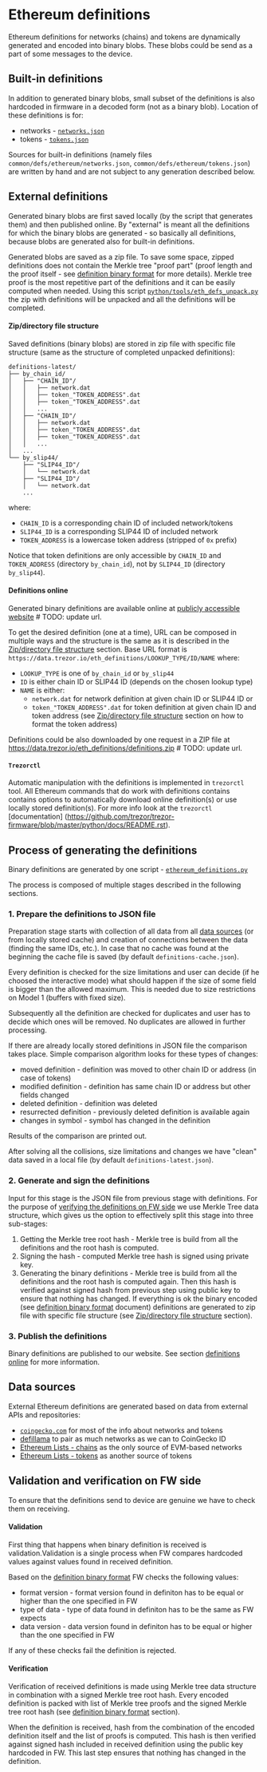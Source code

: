 # Ethereum definitions

Ethereum definitions for networks (chains) and tokens are dynamically generated and
encoded into binary blobs. These blobs could be send as a part of some messages
to the device.

## Built-in definitions

In addition to generated binary blobs, small subset of the definitions is also hardcoded
in firmware in a decoded form (not as a binary blob).
Location of these definitions is for:
* networks - [`networks.json`](https://github.com/trezor/trezor-firmware/blob/master/common/defs/ethereum/networks.json)
* tokens - [`tokens.json`](https://github.com/trezor/trezor-firmware/blob/master/common/defs/ethereum/tokens.json)

Sources for built-in definitions (namely files `common/defs/ethereum/networks.json`,
`common/defs/ethereum/tokens.json`) are written by hand and are not subject
to any generation described below.

## External definitions

Generated binary blobs are first saved locally (by the script that generates them)
and then published online. By "external" is meant all the definitions for which the binary
blobs are generated - so basically all definitions, because blobs are generated
also for built-in definitions.

Generated blobs are saved as a zip file. To save some space, zipped definitions
does not contain the Merkle tree "proof part" (proof length and the proof itself -
see [definition binary format](communication/ethereum-definitions-binary-format.md)
for more details). Merkle tree proof is the most repetitive part of the definitions
and it can be easily computed when needed. Using this script
[`python/tools/eth_defs_unpack.py`](https://github.com/trezor/trezor-firmware/blob/master/python/tools/eth_defs_unpack.py)
the zip with definitions will be unpacked and all the definitions will be completed.

#### Zip/directory file structure
Saved definitions (binary blobs) are stored in zip file with specific file
structure (same as the structure of completed unpacked definitions):
````
definitions-latest/
├── by_chain_id/
│   ├── "CHAIN_ID"/
│   │   ├── network.dat
│   │   ├── token_"TOKEN_ADDRESS".dat
│   │   ├── token_"TOKEN_ADDRESS".dat
│   │   ...
│   ├── "CHAIN_ID"/
│   │   ├── network.dat
│   │   ├── token_"TOKEN_ADDRESS".dat
│   │   ├── token_"TOKEN_ADDRESS".dat
│   │   ...
│   ...
└── by_slip44/
    ├── "SLIP44_ID"/
    │   └── network.dat
    ├── "SLIP44_ID"/
    │   └── network.dat
    ...
````
where:
* `CHAIN_ID` is a corresponding chain ID of included network/tokens
* `SLIP44_ID` is a corresponding SLIP44 ID of included network
* `TOKEN_ADDRESS` is a lowercase token address (stripped of `0x` prefix)

Notice that token definitions are only accessible by `CHAIN_ID` and `TOKEN_ADDRESS`
(directory `by_chain_id`), not by `SLIP44_ID` (directory `by_slip44`).

#### Definitions online

Generated binary definitions are available online at [publicly accessible website](https://data.trezor.io/eth_definitions) # TODO: update url.

To get the desired definition (one at a time), URL can be composed in multiple ways
and the structure is the same as it is described in the [Zip/directory file structure](#zipdirectory-file-structure)
section. Base URL format is `https://data.trezor.io/eth_definitions/LOOKUP_TYPE/ID/NAME`
where:
* `LOOKUP_TYPE` is one of `by_chain_id` or `by_slip44`
* `ID` is either chain ID or SLIP44 ID (depends on the chosen lookup type)
* `NAME` is either:
  *  `network.dat` for network definition at given chain ID or SLIP44 ID or
  *  `token_"TOKEN_ADDRESS".dat` for token definition at given chain ID and token address
(see [Zip/directory file structure](#zipdirectory-file-structure) section on how to format the token address)

Definitions could be also downloaded by one request in a ZIP file at https://data.trezor.io/eth_definitions/definitions.zip # TODO: update url.

#### `Trezorctl`

Automatic manipulation with the definitions is implemented in `trezorctl` tool.
All Ethereum commands that do work with definitions contains contains options
to automatically download online definition(s) or use locally stored definition(s).
For more info look at the `trezorctl` [documentation]
(https://github.com/trezor/trezor-firmware/blob/master/python/docs/README.rst).

## Process of generating the definitions

Binary definitions are generated by one script -
[`ethereum_definitions.py`](https://github.com/trezor/trezor-firmware/blob/master/common/tools/ethereum_definitions.py)

The process is composed of multiple stages described in the following sections.

### 1. Prepare the definitions to JSON file

Preparation stage starts with collection of all data from all [data sources](#data-sources)
(or from locally stored cache) and creation of connections between the data (finding
the same IDs, etc.). In case that no cache was found at the beginning the cache file
is saved (by default `definitions-cache.json`).

Every definition is checked for the size limitations and user can decide (if he choosed
the interactive mode) what should happen if the size of some field is bigger than
the allowed maximum. This is needed due to size restrictions on Model 1 (buffers with fixed
size).

Subsequently all the definition are checked for duplicates and user has to decide
which ones will be removed. No duplicates are allowed in further processing.

If there are already locally stored definitions in JSON file the comparison takes place. Simple
comparison algorithm looks for these types of changes:
* moved definition - definition was moved to other chain ID or address (in case of tokens)
* modified definition - definition has same chain ID or address but other fields changed
* deleted definition - definition was deleted
* resurrected definition - previously deleted definition is available again
* changes in symbol - symbol has changed in the definition

Results of the comparison are printed out.

After solving all the collisions, size limitations and changes we have "clean" data
saved in a local file (by default `definitions-latest.json`).

### 2. Generate and sign the definitions

Input for this stage is the JSON file from previous stage with definitions.
For the purpose of [verifying the definitions on FW side](#verification-and-validation-on-fw-side)
we use Merkle Tree data structure, which gives us the option to effectively split
this stage into three sub-stages:
1. Getting the Merkle tree root hash - Merkle tree is build from all the definitions
and the root hash is computed.
2. Signing the hash - computed Merkle tree hash is signed using private key.
3. Generating the binary definitions - Merkle tree is build from all the definitions
and the root hash is computed again. Then this hash is verified against signed hash
from previous step using public key to ensure that nothing has changed. If everything
is ok the binary encoded (see
[definition binary format](communication/ethereum-definitions-binary-format.md) document)
definitions are generated to zip file with specific file structure
(see [Zip/directory file structure](#zipdirectory-file-structure) section).

### 3. Publish the definitions

Binary definitions are published to our website. See section [definitions online](#definitions-online)
for more information.

## Data sources

External Ethereum definitions are generated based on data from external APIs and repositories:
* [`coingecko.com`](https://www.coingecko.com/) for most of the info about networks and tokens
* [defillama](https://defillama.com/) to pair as much networks as we can to CoinGecko ID
* [Ethereum Lists - chains](https://github.com/ethereum-lists/chains) as the only source of EVM-based networks
* [Ethereum Lists - tokens](https://github.com/ethereum-lists/tokens) as another source of tokens

## Validation and verification on FW side

To ensure that the definitions send to device are genuine we have to check them
on receiving.

#### Validation

First thing that happens when binary definition is received is validation.Validation
is a single process when FW compares hardcoded values against values found in received
definition.

Based on the [definition binary format](communication/ethereum-definitions-binary-format.md)
FW checks the following values:
* format version - format version found in definiton has to be equal or higher than
the one specified in FW
* type of data - type of data found in definiton has to be the same as FW expects
* data version - data version found in definiton has to be equal or higher than
the one specified in FW

If any of these checks fail the definition is rejected.

#### Verification

Verification of received definitions is made using Merkle tree data structure
in combination with a signed Merkle tree root hash. Every encoded definition
is packed with list of Merkle tree proofs and the signed Merkle tree root hash
(see [definition binary format](communication/ethereum-definitions-binary-format.md)
section).

When the definition is received, hash from the combination of the encoded definition
itself and the list of proofs is computed. This hash is then verified against signed
hash included in received definition using the public key hardcoded in FW. This last
step ensures that nothing has changed in the definition.
